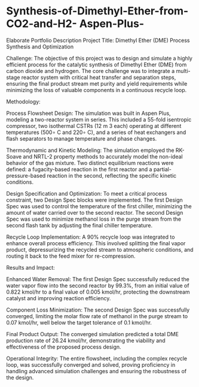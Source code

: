 # Synthesis-of-Dimethyl-Ether-from-CO2-and-H2- Aspen-Plus-

Elaborate Portfolio Description
Project Title: Dimethyl Ether (DME) Process Synthesis and Optimization

Challenge: The objective of this project was to design and simulate a highly efficient process for the catalytic synthesis of Dimethyl Ether (DME) from carbon dioxide and hydrogen. The core challenge was to integrate a multi-stage reactor system with critical heat transfer and separation steps, ensuring the final product stream met purity and yield requirements while minimizing the loss of valuable components in a continuous recycle loop.

Methodology:

Process Flowsheet Design: The simulation was built in Aspen Plus, modeling a two-reactor system in series. This included a 55-fold isentropic compressor, two isothermal CSTRs (12 m 
3
  each) operating at different temperatures (500∘ C and 220∘ C), and a series of heat exchangers and flash separators to manage temperature and phase changes.

Thermodynamic and Kinetic Modeling: The simulation employed the RK-Soave and NRTL-2 property methods to accurately model the non-ideal behavior of the gas mixture. Two distinct equilibrium reactions were defined: a fugacity-based reaction in the first reactor and a partial-pressure-based reaction in the second, reflecting the specific kinetic conditions.

Design Specification and Optimization: To meet a critical process constraint, two Design Spec blocks were implemented. The first Design Spec was used to control the temperature of the first chiller, minimizing the amount of water carried over to the second reactor. The second Design Spec was used to minimize methanol loss in the purge stream from the second flash tank by adjusting the final chiller temperature.

Recycle Loop Implementation: A 90% recycle loop was integrated to enhance overall process efficiency. This involved splitting the final vapor product, depressurizing the recycled stream to atmospheric conditions, and routing it back to the feed mixer for re-compression.

Results and Impact:

Enhanced Water Removal: The first Design Spec successfully reduced the water vapor flow into the second reactor by 99.3%, from an initial value of 0.822 kmol/hr to a final value of 0.005 kmol/hr, protecting the downstream catalyst and improving reaction efficiency.

Component Loss Minimization: The second Design Spec was successfully converged, limiting the molar flow rate of methanol in the purge stream to 0.07 kmol/hr, well below the target tolerance of 0.1 kmol/hr.

Final Product Output: The converged simulation predicted a total DME production rate of 26.24 kmol/hr, demonstrating the viability and effectiveness of the proposed process design.

Operational Integrity: The entire flowsheet, including the complex recycle loop, was successfully converged and solved, proving proficiency in handling advanced simulation challenges and ensuring the robustness of the design.
